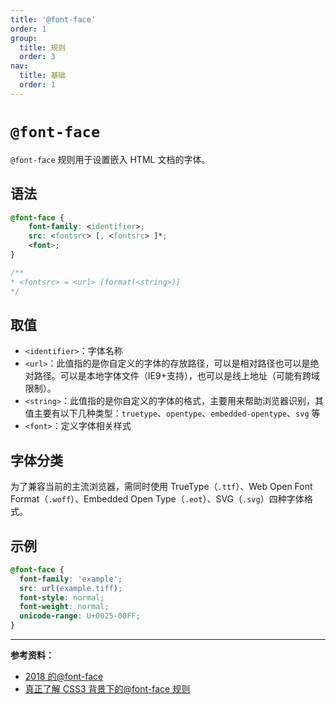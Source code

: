 ```yaml
---
title: '@font-face'
order: 1
group:
  title: 规则
  order: 3
nav:
  title: 基础
  order: 1
---
```


# `@font-face`

`@font-face` 规则用于设置嵌入 HTML 文档的字体。

## 语法

```css
@font-face {
    font-family: <identifier>;
    src: <fontsrc> [, <fontsrc> ]*;
    <font>;
}

/**
* <fontsrc> = <url> [format(<string>)]
*/
```

## 取值

- `<identifier>`：字体名称
- `<url>`：此值指的是你自定义的字体的存放路径，可以是相对路径也可以是绝对路径。可以是本地字体文件（IE9+支持），也可以是线上地址（可能有跨域限制）。
- `<string>`：此值指的是你自定义的字体的格式，主要用来帮助浏览器识别，其值主要有以下几种类型：`truetype`、`opentype`、`embedded-opentype`、`svg` 等
- `<font>`：定义字体相关样式

## 字体分类

为了兼容当前的主流浏览器，需同时使用 TrueType（`.ttf`）、Web Open Font Format（`.woff`）、Embedded Open Type（`.eot`）、SVG（`.svg`）四种字体格式。

## 示例

```css
@font-face {
  font-family: 'example';
  src: url(example.tiff);
  font-style: normal;
  font-weight: normal;
  unicode-range: U+0025-00FF;
}
```

---

**参考资料：**

- [2018 的@font-face](https://juejin.im/entry/5b8611f0e51d4538a108c11a)
- [真正了解 CSS3 背景下的@font-face 规则](https://www.zhangxinxu.com/wordpress/2017/03/css3-font-face-src-local/)
